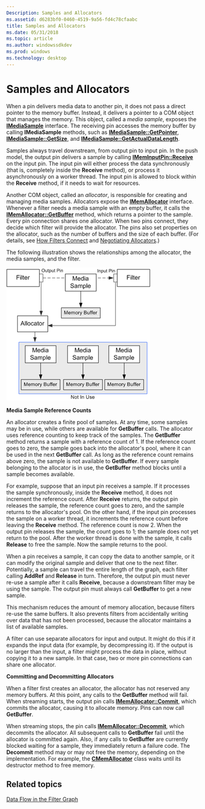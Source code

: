 ```yaml
---
Description: Samples and Allocators
ms.assetid: d6283bf0-0460-4519-9a56-fd4c78cfaabc
title: Samples and Allocators
ms.date: 05/31/2018
ms.topic: article
ms.author: windowssdkdev
ms.prod: windows
ms.technology: desktop
---
```


# Samples and Allocators

When a pin delivers media data to another pin, it does not pass a direct pointer to the memory buffer. Instead, it delivers a pointer to a COM object that manages the memory. This object, called a *media sample*, exposes the [**IMediaSample**](/windows/win32/Strmif/nn-strmif-imediasample?branch=master) interface. The receiving pin accesses the memory buffer by calling **IMediaSample** methods, such as [**IMediaSample::GetPointer**](/windows/win32/Strmif/nf-strmif-imediasample-getpointer?branch=master), [**IMediaSample::GetSize**](/windows/win32/Strmif/nf-strmif-imediasample-getsize?branch=master), and [**IMediaSample::GetActualDataLength**](/windows/win32/Dshow/nf-strmif-imediasample-getactualdatalength?branch=master).

Samples always travel downstream, from output pin to input pin. In the push model, the output pin delivers a sample by calling [**IMemInputPin::Receive**](/windows/win32/Strmif/nf-strmif-imeminputpin-receive?branch=master) on the input pin. The input pin will either process the data synchronously (that is, completely inside the **Receive** method), or process it asynchronously on a worker thread. The input pin is allowed to block within the **Receive** method, if it needs to wait for resources.

Another COM object, called an *allocator*, is responsible for creating and managing media samples. Allocators expose the [**IMemAllocator**](/windows/win32/Strmif/nn-strmif-imemallocator?branch=master) interface. Whenever a filter needs a media sample with an empty buffer, it calls the [**IMemAllocator::GetBuffer**](/windows/win32/Strmif/nf-strmif-imemallocator-getbuffer?branch=master) method, which returns a pointer to the sample. Every pin connection shares one allocator. When two pins connect, they decide which filter will provide the allocator. The pins also set properties on the allocator, such as the number of buffers and the size of each buffer. (For details, see [How Filters Connect](how-filters-connect.md) and [Negotiating Allocators](negotiating-allocators.md).)

The following illustration shows the relationships among the allocator, the media samples, and the filter.

![media samples and allocators](images/mediasamples.png)

**Media Sample Reference Counts**

An allocator creates a finite pool of samples. At any time, some samples may be in use, while others are available for **GetBuffer** calls. The allocator uses reference counting to keep track of the samples. The **GetBuffer** method returns a sample with a reference count of 1. If the reference count goes to zero, the sample goes back into the allocator's pool, where it can be used in the next **GetBuffer** call. As long as the reference count remains above zero, the sample is not available to **GetBuffer**. If every sample belonging to the allocator is in use, the **GetBuffer** method blocks until a sample becomes available.

For example, suppose that an input pin receives a sample. If it processes the sample synchronously, inside the **Receive** method, it does not increment the reference count. After **Receive** returns, the output pin releases the sample, the reference count goes to zero, and the sample returns to the allocator's pool. On the other hand, if the input pin processes the sample on a worker thread, it increments the reference count before leaving the **Receive** method. The reference count is now 2. When the output pin releases the sample, the count goes to 1; the sample does not yet return to the pool. After the worker thread is done with the sample, it calls **Release** to free the sample. Now the sample returns to the pool.

When a pin receives a sample, it can copy the data to another sample, or it can modify the original sample and deliver that one to the next filter. Potentially, a sample can travel the entire length of the graph, each filter calling **AddRef** and **Release** in turn. Therefore, the output pin must never re-use a sample after it calls **Receive**, because a downstream filter may be using the sample. The output pin must always call **GetBuffer** to get a new sample.

This mechanism reduces the amount of memory allocation, because filters re-use the same buffers. It also prevents filters from accidentally writing over data that has not been processed, because the allocator maintains a list of available samples.

A filter can use separate allocators for input and output. It might do this if it expands the input data (for example, by decompressing it). If the output is no larger than the input, a filter might process the data in place, without copying it to a new sample. In that case, two or more pin connections can share one allocator.

**Committing and Decommitting Allocators**

When a filter first creates an allocator, the allocator has not reserved any memory buffers. At this point, any calls to the **GetBuffer** method will fail. When streaming starts, the output pin calls [**IMemAllocator::Commit**](/windows/win32/Strmif/nf-strmif-imemallocator-commit?branch=master), which commits the allocator, causing it to allocate memory. Pins can now call **GetBuffer**.

When streaming stops, the pin calls [**IMemAllocator::Decommit**](/windows/win32/Strmif/nf-strmif-imemallocator-decommit?branch=master), which decommits the allocator. All subsequent calls to **GetBuffer** fail until the allocator is committed again. Also, if any calls to **GetBuffer** are currently blocked waiting for a sample, they immediately return a failure code. The **Decommit** method may or may not free the memory, depending on the implementation. For example, the [**CMemAllocator**](cmemallocator.md) class waits until its destructor method to free memory.

## Related topics

<dl> <dt>

[Data Flow in the Filter Graph](data-flow-in-the-filter-graph.md)
</dt> </dl>

 

 



